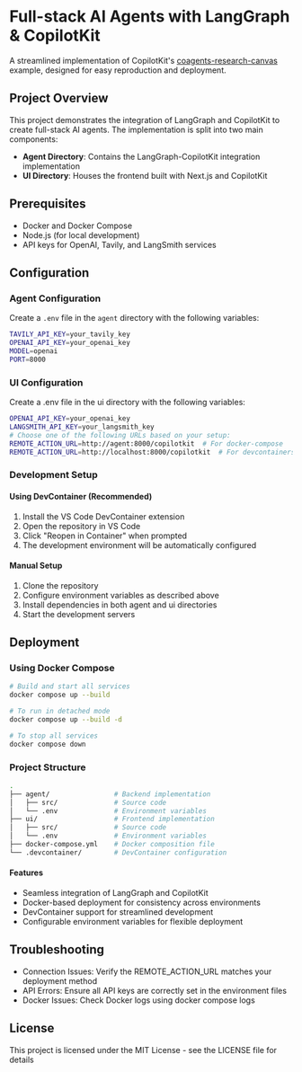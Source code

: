 # Full-stack AI Agents with LangGraph & CopilotKit

A streamlined implementation of CopilotKit's [coagents-research-canvas](https://github.com/CopilotKit/CopilotKit/tree/main/examples/coagents-research-canvas) example, designed for easy reproduction and deployment.

## Project Overview

This project demonstrates the integration of LangGraph and CopilotKit to create full-stack AI agents. The implementation is split into two main components:

- **Agent Directory**: Contains the LangGraph-CopilotKit integration implementation
- **UI Directory**: Houses the frontend built with Next.js and CopilotKit

## Prerequisites

- Docker and Docker Compose
- Node.js (for local development)
- API keys for OpenAI, Tavily, and LangSmith services

## Configuration

### Agent Configuration

Create a `.env` file in the `agent` directory with the following variables:

```sh
TAVILY_API_KEY=your_tavily_key
OPENAI_API_KEY=your_openai_key
MODEL=openai
PORT=8000
```

### UI Configuration

Create a .env file in the ui directory with the following variables:

```.sh
OPENAI_API_KEY=your_openai_key
LANGSMITH_API_KEY=your_langsmith_key
# Choose one of the following URLs based on your setup:
REMOTE_ACTION_URL=http://agent:8000/copilotkit  # For docker-compose
REMOTE_ACTION_URL=http://localhost:8000/copilotkit  # For devcontainers
```

### Development Setup

#### Using DevContainer (Recommended)

1. Install the VS Code DevContainer extension
2. Open the repository in VS Code
3. Click "Reopen in Container" when prompted
4. The development environment will be automatically configured

#### Manual Setup

1. Clone the repository
2. Configure environment variables as described above
3. Install dependencies in both agent and ui directories
4. Start the development servers

## Deployment

### Using Docker Compose

```sh
# Build and start all services
docker compose up --build

# To run in detached mode
docker compose up --build -d

# To stop all services
docker compose down
```

### Project Structure

```sh
.
├── agent/                # Backend implementation
│   ├── src/              # Source code
│   └── .env              # Environment variables
├── ui/                   # Frontend implementation
│   ├── src/              # Source code
│   └── .env              # Environment variables
├── docker-compose.yml    # Docker composition file
└── .devcontainer/        # DevContainer configuration
```

#### Features

- Seamless integration of LangGraph and CopilotKit
- Docker-based deployment for consistency across environments
- DevContainer support for streamlined development
- Configurable environment variables for flexible deployment

## Troubleshooting

- Connection Issues: Verify the REMOTE_ACTION_URL matches your deployment method
- API Errors: Ensure all API keys are correctly set in the environment files
- Docker Issues: Check Docker logs using docker compose logs

## License
This project is licensed under the MIT License - see the LICENSE file for details